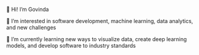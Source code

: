 👋 Hi! I’m Govinda

👀 I’m interested in software development, machine learning, data analytics, and new challenges

🌱 I’m currently learning new ways to visualize data, create deep learning models, and develop software to industry standards

<!---
Go-Mazu/Go-Mazu is a ✨ special ✨ repository because its `README.md` (this file) appears on your GitHub profile.
You can click the Preview link to take a look at your changes.
--->
